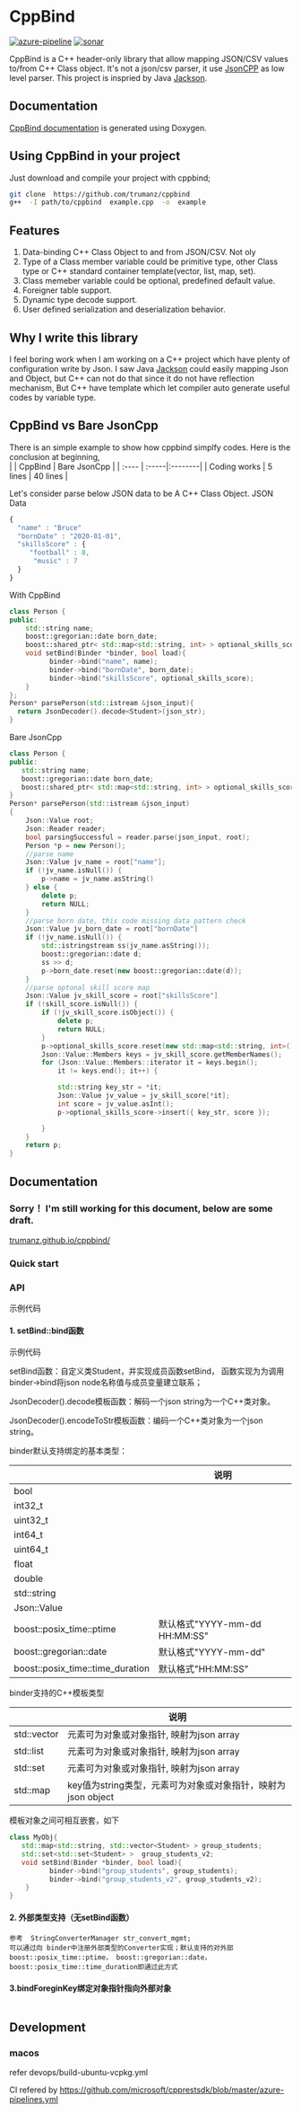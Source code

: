 # CppBind



[![azure-pipeline](https://dev.azure.com/trumanz-dev/trumanz-github/_apis/build/status/trumanz.cppbind?branchName=master)](https://dev.azure.com/trumanz-dev/trumanz-github/_build/latest?definitionId=1&branchName=master)
[![sonar](https://sonarcloud.io/api/project_badges/measure?project=trumanz_cppbind&metric=alert_status)](https://sonarcloud.io/dashboard?id=trumanz_cppbind) 


CppBind is a C++ header-only library that allow mapping JSON/CSV values to/from C++ Class object. It's not a json/csv parser, it use [JsonCPP](https://github.com/open-source-parsers/jsoncpp) as low level parser. This project is inspried by Java [Jackson](https://github.com/FasterXML/jackson).


## Documentation
[CppBind documentation](http://trumanz.github.io/cppbind/) is generated using Doxygen.

## Using CppBind in your project
Just download and compile your project with cppbind;
```bash
git clone  https://github.com/trumanz/cppbind
g++  -I path/to/cppbind  example.cpp  -o  example
```

## Features
1. Data-binding C++ Class Object to and from JSON/CSV. Not oly 
2. Type of a Class member variable could be primitive type, other Class type or C++ standard container template(vector, list, map, set).
3. Class memeber variable could be  optional, predefined default value.
4. Foreigner table support. 
5. Dynamic type decode support.
6. User defined serialization and deserialization behavior.


## Why I write this library
I feel boring work when I am working on a C++ project which have plenty of configuration write by Json. I saw Java [Jackson](https://github.com/FasterXML/jackson) could easily mapping Json and Object, but C++ can not do that since it do not have reflection mechanism,  But C++ have template which let compiler auto generate useful codes by variable type.


## CppBind vs Bare JsonCpp

There is an simple example to show how cppbind simplfy codes. Here is the conclusion at beginning,   
| | CppBind |  Bare JsonCpp |
| :---- | :-----|:--------|
| Coding works | 5 lines | 40 lines |


Let's consider parse below JSON data to be A C++ Class Object.
JSON Data
```javascript
{
  "name" : "Bruce"
  "bornDate" : "2020-01-01",
  "skillsScore" : { 
     "football" : 8, 
      "music" : 7 
  }
}
```
With CppBind
```c++
class Person {
public:
    std::string name;
    boost::gregorian::date born_date;
    boost::shared_ptr< std::map<std::string, int> > optional_skills_score;
    void setBind(Binder *binder, bool load){
          binder->bind("name", name);
          binder->bind("bornDate", born_date);
          binder->bind("skillsScore", optional_skills_score);
    }
};
Person* parsePerson(std::istream &json_input){
  return JsonDecoder().decode<Student>(json_str);
}
```
Bare JsonCpp
```c++
class Person {
public:
   std::string name;
   boost::gregorian::date born_date;
   boost::shared_ptr< std::map<std::string, int> > optional_skills_score;
}
Person* parsePerson(std::istream &json_input)
{
    Json::Value root;
    Json::Reader reader;
    bool parsingSuccessful = reader.parse(json_input, root);
    Person *p = new Person();
    //parse name
    Json::Value jv_name = root["name"];
    if (!jv_name.isNull()) {
        p->name = jv_name.asString()
    } else {
        delete p;
        return NULL;
    }
    //parse born date, this code missing data pattern check
    Json::Value jv_born_date = root["bornDate"]
    if (!jv_name.isNull()) {
        std::istringstream ss(jv_name.asString());
        boost::gregorian::date d;
        ss >> d;
        p->born_date.reset(new boost::gregorian::date(d));
    }
    //parse optonal skill score map
    Json::Value jv_skill_score = root["skillsScore"]
    if (!skill_score.isNull()) {
        if (!jv_skill_score.isObject()) {
            delete p;
            return NULL;
        }
        p->optional_skills_score.reset(new std::map<std::string, int>());
        Json::Value::Members keys = jv_skill_score.getMemberNames();
        for (Json::Value::Members::iterator it = keys.begin(); 
            it != keys.end(); it++) {

            std::string key_str = *it;
            Json::Value jv_value = jv_skill_score[*it];
            int score = jv_value.asInt();
            p->optional_skills_score->insert({ key_str, score });

        }
    }
    return p;
}
```

## Documentation
### Sorry！ I'm still working for this document, below are some draft.
[trumanz.github.io/cppbind/](https://trumanz.github.io/cppbind/)


### Quick start


### API

示例代码



#### 1. setBind::bind函数

示例代码

setBind函数：自定义类Student，并实现成员函数setBind， 函数实现为为调用binder->bind将json node名称值与成员变量建立联系；

JsonDecoder().decode模板函数：解码一个json string为一个C++类对象。

JsonDecoder().encodeToStr模板函数：编码一个C++类对象为一个json string。

binder默认支持绑定的基本类型：

|                                  | 说明                          |
| :------------------------------- | ----------------------------- |
| bool                             |                               |
| int32_t                          |                               |
| uint32_t                         |                               |
| int64_t                          |                               |
| uint64_t                         |                               |
| float                            |                               |
| double                           |                               |
| std::string                      |                               |
| Json::Value                      |                               |
| boost::posix_time::ptime         | 默认格式"YYYY-mm-dd HH:MM:SS" |
| boost::gregorian::date           | 默认格式"YYYY-mm-dd"          |
| boost::posix_time::time_duration | 默认格式"HH:MM:SS”            |

binder支持的C++模板类型

|             | 说明                                                         |
| ----------- | ------------------------------------------------------------ |
| std::vector | 元素可为对象或对象指针,  映射为json array                    |
| std::list   | 元素可为对象或对象指针,  映射为json array                    |
| std::set    | 元素可为对象或对象指针,  映射为json array                    |
| std::map    | key值为string类型，元素可为对象或对象指针，映射为json object |

 模板对象之间可相互嵌套，如下

```c++
class MyObj{
   std::map<std::string, std::vector<Student> > group_students;
   std::set<std::set<Student> >  group_students_v2;
   void setBind(Binder *binder, bool load){
          binder->bind("group_students", group_students);
          binder->bind("group_students_v2", group_students_v2);
    }
}
```



#### 2. 外部类型支持（无setBind函数）

```
参考  StringConverterManager str_convert_mgmt;
可以通过向 binder中注册外部类型的Converter实现；默认支持的对外部boost::posix_time::ptime， boost::gregorian::date， boost::posix_time::time_duration即通过此方式
```

#### 3.bindForeginKey绑定对象指针指向外部对象

```

```
## Development
### macos

refer devops/build-ubuntu-vcpkg.yml


CI refered by 
https://github.com/microsoft/cpprestsdk/blob/master/azure-pipelines.yml
